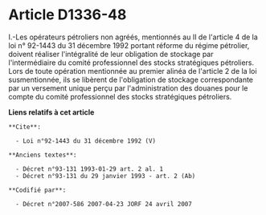 # Article D1336-48

I.-Les opérateurs pétroliers non agréés, mentionnés au II de l'article 4 de la loi n° 92-1443 du 31 décembre 1992 portant
réforme du régime pétrolier, doivent réaliser l'intégralité de leur obligation de stockage par l'intermédiaire du comité
professionnel des stocks stratégiques pétroliers. Lors de toute opération mentionnée au premier alinéa de l'article 2 de la
loi susmentionnée, ils se libèrent de l'obligation de stockage correspondante par un versement unique perçu par
l'administration des douanes pour le compte du comité professionnel des stocks stratégiques pétroliers.

**Liens relatifs à cet article**

	**Cite**:

	  - Loi n°92-1443 du 31 décembre 1992 (V)

	**Anciens textes**:

	  - Décret n°93-131 1993-01-29 art. 2 al. 1
	  - Décret n°93-131 du 29 janvier 1993 - art. 2 (Ab)

	**Codifié par**:

	  - Décret n°2007-586 2007-04-23 JORF 24 avril 2007

